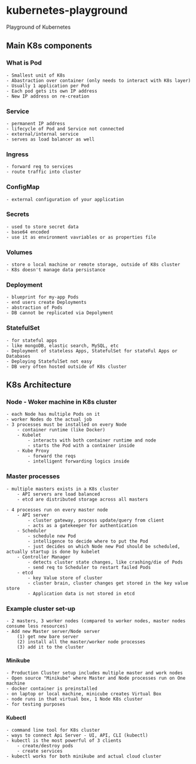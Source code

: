 # kubernetes-playground
Playground of Kubernetes

## Main K8s components 
### What is Pod
    - Smallest unit of K8s
    - Abastraction over container (only needs to interact with K8s layer)
    - Usually 1 application per Pod
    - Each pod gets its own IP address
    - New IP address on re-creation
     
### Service
    - permanent IP address
    - lifecycle of Pod and Service not connected
    - external/internal service 
    - serves as load balancer as well

### Ingress 
    - forward req to services
    - route traffic into cluster

### ConfigMap
    - external configuration of your application 
    
### Secrets
    - used to store secret data
    - base64 encoded
    - use it as environment vavriables or as properties file
        
### Volumes
    - store o local machine or remote storage, outside of K8s cluster
    - K8s doesn't manage data persistance

### Deployment 
    - blueprint for my-app Pods
    - end users create Deployments
    - abstraction of Pods
    - DB cannot be replicated via Depolyment

### StatefulSet
    - for stateful apps
    - like mongoDB, elastic search, MySQL, etc
    - Deployment of stateless Apps, StatefulSet for stateFul Apps or Databases
    - Deploying StatefulSet not easy
    - DB very often hosted outside of K8s cluster
    
## K8s Architecture
### Node - Woker machine in K8s cluster
    - each Node has multiple Pods on it
    - worker Nodes do the actual job
    - 3 processes must be installed on every Node
        - container runtime (like Docker)
        - Kubelet 
            - interacts with both container runtime and node 
            - starts the Pod with a container inside 
        - Kube Proxy
            - forward the reqs
            - intelligent forwarding logics inside
### Master processes
    - multiple masters exists in a K8s cluster 
        - API servers are load balanced
        - etcd are distributed storage across all masters 

    - 4 processes run on every master node
        - API server
            - cluster gateway, process update/query from client
            - acts as a gatekeeper for authentication
        - Scheduler 
            - schedule new Pod
            - intelligence to decide where to put the Pod
            - just decides on which Node new Pod should be scheduled, actually startup is done by kubelet
        - Controller Manager 
            - detects cluster state changes, like crashing/die of Pods
            - send req to Scheduler to restart failed Pods
        - etcd 
            - key Value store of cluster
            - cluster brain, cluster changes get stored in the key value store
            - Application data is not stored in etcd

             
### Example cluster set-up
    - 2 masters, 3 worker nodes (compared to worker nodes, master nodes consume less resources) 
    - Add new Master server/Node server
        (1) get new bare server
        (2) install all the master/worker node processes
        (3) add it to the cluster 

#### Minikube  
    - Production Cluster setup includes multiple master and work nodes 
    - Open source "Minikube" where Master and Node processes run on One machine 
    - docker container is preinstalled
    - on laptop or local machine, minicube creates Virtual Box 
    - node runs in that virtual box, 1 Node K8s cluster 
    - for testing purposes

####  Kubectl
    - command line tool for K8s cluster 
    - ways to connect Api Server - UI, API, CLI (kubectl) 
    - kubectl is the most powerful of 3 clients 
        - create/destroy pods 
        - create services
    - kubectl works for both minikube and actual cloud cluster 
     
             
